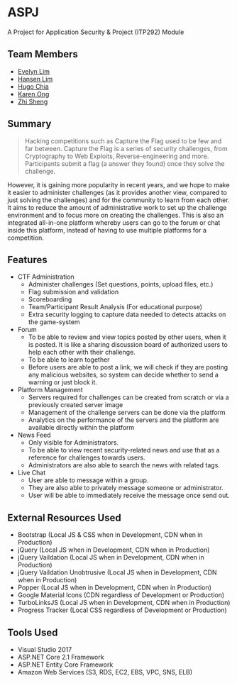 # ASPJ
A Project for Application Security & Project (ITP292) Module 
## Team Members
* [Evelyn Lim](https://github.com/elxwy)
* [Hansen Lim](https://github.com/hanlim83)
* [Hugo Chia](https://github.com/Kool-Koder)
* [Karen Ong](https://github.com/karen620)
* [Zhi Sheng](https://github.com/Yakzhisheng)

## Summary

>Hacking competitions such as Capture the Flag used to be few and far between. Capture the Flag is a series of security challenges, from Cryptography to Web Exploits, Reverse-engineering and more. Participants submit a flag (a answer they found) once they solve the challenge.

However, it is gaining more popularity in recent years, and we hope to make it easier to administer challenges (as it provides another view, compared to just solving the challenges) and for the community to learn from each other. It aims to reduce the amount of administrative work to set up the challenge environment and to focus more on creating the challenges. This is also an integrated all-in-one platform whereby users can go to the forum or chat inside this platform, instead of having to use multiple platforms for a competition.

## Features
- CTF Administration
  - Administer challenges (Set questions, points, upload files, etc.)
  - Flag submission and validation
  - Scoreboarding
  - Team/Participant Result Analysis (For educational purpose)
  - Extra security logging to capture data needed to detects attacks on the game-system
- Forum
  - To be able to review and view topics posted by other users, when it is posted. It is like a sharing discussion board of authorized users to help each other with their challenge. 
  - To be able to learn together
  - Before users are able to post a link, we will check if they are posting any malicious websites, so system can decide whether to send a warning or just block it.
- Platform Management
  - Servers required for challenges can be created from scratch or via a previously created server image
  - Management of the challenge servers can be done via the platform
  - Analytics on the performance of the servers and the platform are available directly within the platform
- News Feed 
  - Only visible for Administrators.
  - To be able to view recent security-related news and use that as a reference for challenges towards users.
  - Administrators are also able to search the news with related tags.
- Live Chat
  - User are able to message within a group.
  - They are also able to privately message someone or administrator.
  - User will be able to immediately receive the message once send out.

## External Resources Used
- Bootstrap (Local JS & CSS when in Development, CDN when in Production)
- jQuery (Local JS when in Development, CDN when in Production)
- jQuery Vaildation (Local JS when in Development, CDN when in Production)
- jQuery Vaildation Unobtrusive (Local JS when in Development, CDN when in Production)
- Popper (Local JS when in Development, CDN when in Production)
- Google Material Icons (CDN regardless of Development or Production)
- TurboLinksJS (Local JS when in Development, CDN when in Production)
- Progress Tracker (Local CSS regardless of Development or Production)

## Tools Used
- Visual Studio 2017
- ASP.NET Core 2.1 Framework
- ASP.NET Entity Core Framework
- Amazon Web Services (S3, RDS, EC2, EBS, VPC, SNS, ELB)
